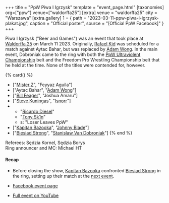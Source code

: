 +++
title = "PpW Piwa I Igrzysk"
template = "event_page.html"
[taxonomies]
org=["ppw"]
venue=["waldorffa25"]
[extra]
venue = "waldorffa25"
city = "Warszawa"
[extra.gallery]
1 = { path = "2023-03-11-ppw-piwa-i-igrzysk-plakat.jpg", caption = "Official poster", source = "[Official PpW Facebook]" }
+++

Piwa I Igrzysk ("Beer and Games") was an event that took place at [Waldorffa 25](@/v/waldorffa25.md) on March 11 2023.
Originally, [Rafael Kid](@/w/rafael-kid.md) was scheduled for a match against Aytac Bahar, but was replaced by [Adam Wong](@/w/adam-wong.md).
In the main event, Dobroniak came to the ring with both the [PpW Ultraviolent Championship](@/o/ppw.md#championships) belt and the Freedom Pro Wrestling Championship belt that he held at the time. None of the titles were contended for, however.

{% card() %}
- ["[Mister Z](@/w/mister-z.md)", "Feyyaz Aguila"]
- ["Aytac Bahar", "[Adam Wong](@/w/adam-wong.md)"]
- ["[Bill Feager](@/w/feager.md)", "Joshua Amaru"]
- ["[Steve Kuningas](@/w/steve-kuningas.md)", "[Isnorr](@/w/isnorr.md)"]
- - "[Ricardo Diesel](@/w/ricardo-diesel.md)"
  - "[Tony Sk1n](@/w/tony-sk1n.md)"
  - s: "Loser Leaves PpW"
- ["[Kapitan Bazooka](@/w/kapitan-bazooka.md)", "[Johnny Blade](@/w/johnny-blade.md)"]
- ["[Biesiad Strong](@/w/biesiad.md)", "[Stanislaw Van Dobroniak](@/w/stanislaw-van-dobroniak.md)"]
{% end %}

Referees: Sędzia Kornel, Sędzia Borys \
Ring announcer and MC: Michael HT

#### Recap

* Before closing the show, [Kapitan Bazooka](@/w/kapitan-bazooka.md) confronted [Biesiad Strong](@/w/biesiad.md) in the ring, setting up their match at the [next event](@/e/ppw/2023-05-06-ppw-mistrzowskie-rozdanie.md).

 * [Facebook event page](https://www.facebook.com/events/6085850078127761/)
 * [Full event on YouTube](https://www.youtube.com/watch?v=xkEi29j5_3I)
 
